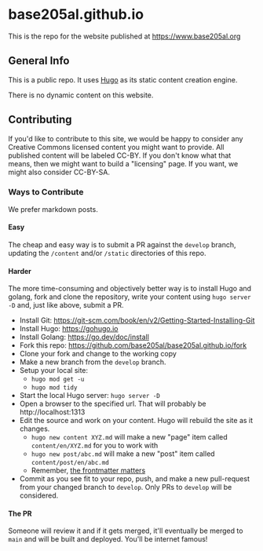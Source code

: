 # base205al.github.io

This is the repo for the website published at https://www.base205al.org

## General Info

This is a public repo.  It uses [Hugo](https://gohugo.io) as its static content creation engine.

There is no dynamic content on this website.

## Contributing

If you'd like to contribute to this site, we would be happy to consider any Creative Commons licensed content you might want to provide.  All published content will be labeled CC-BY.  If you don't know what that means, then we might want to build a "licensing" page.  If you want, we might also consider CC-BY-SA.

### Ways to Contribute

We prefer markdown posts.

#### Easy

The cheap and easy way is to submit a PR against the `develop` branch, updating the `/content` and/or `/static` directories of this repo.  

#### Harder

The more time-consuming and objectively better way is to install Hugo and golang, fork and clone the repository, write your content using `hugo server -D` and, just like above, submit a PR.

- Install Git: https://git-scm.com/book/en/v2/Getting-Started-Installing-Git
- Install Hugo: https://gohugo.io
- Install Golang: https://go.dev/doc/install
- Fork this repo: https://github.com/base205al/base205al.github.io/fork 
- Clone your fork and change to the working copy
- Make a new branch from the `develop` branch.
- Setup your local site:
  - `hugo mod get -u`
  - `hugo mod tidy`
- Start the local Hugo server: `hugo server -D`
- Open a browser to the specified url.  That will probably be http://localhost:1313
- Edit the source and work on your content.  Hugo will rebuild the site as it changes. 
  - `hugo new content XYZ.md` will make a new "page" item called `content/en/XYZ.md` for you to work with
  - `hugo new post/abc.md` will make a new "post" item called `content/post/en/abc.md`
  - Remember, [the frontmatter matters](https://gohugo.io/content-management/front-matter/)
- Commit as you see fit to your repo, push, and make a new pull-request from your changed branch to `develop`. Only PRs to `develop` will be considered.

#### The PR

Someone will review it and if it gets merged, it'll eventually be merged to `main` and will be built and deployed.  You'll be internet famous!
